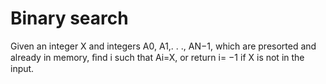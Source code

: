 # Binary search

Given an integer X and integers A0, A1,. . ., AN−1, which are presorted and already in memory, ﬁnd i such that Ai=X, or return i= −1 if X is not in the input.